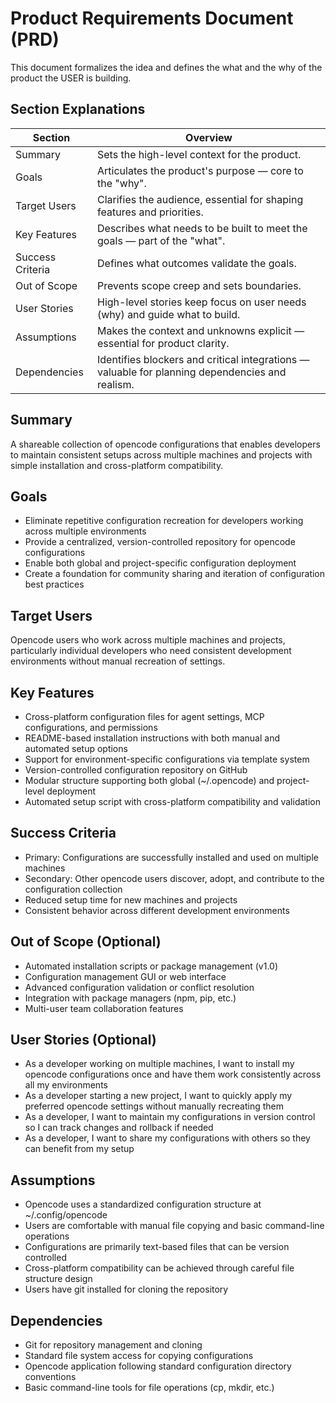 # Product Requirements Document (PRD)
This document formalizes the idea and defines the what and the why of the product the USER is building.

## Section Explanations
| Section           | Overview |
|-------------------|--------------------------|
| Summary           | Sets the high-level context for the product. |
| Goals             | Articulates the product's purpose — core to the "why". |
| Target Users      | Clarifies the audience, essential for shaping features and priorities. |
| Key Features      | Describes what needs to be built to meet the goals — part of the "what". |
| Success Criteria  | Defines what outcomes validate the goals. |
| Out of Scope      | Prevents scope creep and sets boundaries. |
| User Stories      | High-level stories keep focus on user needs (why) and guide what to build. |
| Assumptions       | Makes the context and unknowns explicit — essential for product clarity. |
| Dependencies      | Identifies blockers and critical integrations — valuable for planning dependencies and realism. |

## Summary
A shareable collection of opencode configurations that enables developers to maintain consistent setups across multiple machines and projects with simple installation and cross-platform compatibility.

## Goals
- Eliminate repetitive configuration recreation for developers working across multiple environments
- Provide a centralized, version-controlled repository for opencode configurations
- Enable both global and project-specific configuration deployment
- Create a foundation for community sharing and iteration of configuration best practices

## Target Users
Opencode users who work across multiple machines and projects, particularly individual developers who need consistent development environments without manual recreation of settings.

## Key Features
- Cross-platform configuration files for agent settings, MCP configurations, and permissions
- README-based installation instructions with both manual and automated setup options
- Support for environment-specific configurations via template system
- Version-controlled configuration repository on GitHub
- Modular structure supporting both global (~/.opencode) and project-level deployment
- Automated setup script with cross-platform compatibility and validation

## Success Criteria
- Primary: Configurations are successfully installed and used on multiple machines
- Secondary: Other opencode users discover, adopt, and contribute to the configuration collection
- Reduced setup time for new machines and projects
- Consistent behavior across different development environments

## Out of Scope (Optional)
- Automated installation scripts or package management (v1.0)
- Configuration management GUI or web interface
- Advanced configuration validation or conflict resolution
- Integration with package managers (npm, pip, etc.)
- Multi-user team collaboration features

## User Stories (Optional)
- As a developer working on multiple machines, I want to install my opencode configurations once and have them work consistently across all my environments
- As a developer starting a new project, I want to quickly apply my preferred opencode settings without manually recreating them
- As a developer, I want to maintain my configurations in version control so I can track changes and rollback if needed
- As a developer, I want to share my configurations with others so they can benefit from my setup

## Assumptions
- Opencode uses a standardized configuration structure at ~/.config/opencode
- Users are comfortable with manual file copying and basic command-line operations
- Configurations are primarily text-based files that can be version controlled
- Cross-platform compatibility can be achieved through careful file structure design
- Users have git installed for cloning the repository

## Dependencies
- Git for repository management and cloning
- Standard file system access for copying configurations
- Opencode application following standard configuration directory conventions
- Basic command-line tools for file operations (cp, mkdir, etc.)